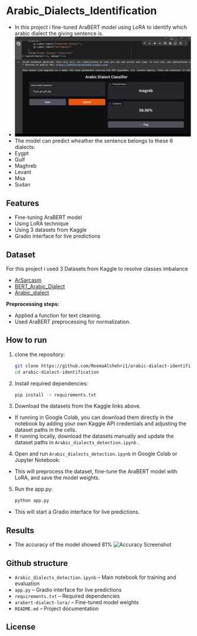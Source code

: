 # Arabic_Dialects_Identification

- In this project i fine-tuned AraBERT model using LoRA to identify which arabic dialect the giving sentence is.
- ![Interface Screenshot](images/interface.png)
- The model can predict wheather the sentence belongs to these 6 dialects:
 - Eygpt
 - Gulf
 - Maghreb
 - Levant
 - Msa
 - Sudan

## Features
- Fine-tuning AraBERT  model
- Using LoRA technique
- Using 3 datasets from Kaggle
- Gradio interface for live predictions

  
## Dataset
For this project i used 3 Datasets from Kaggle to resolve classes imbalance
- [ArSarcasm](https://www.kaggle.com/datasets/hosammohammed/arabic-dataset)
- [BERT_Arabic_Dialect](https://www.kaggle.com/datasets/hanahelaly/bert-arabic-dialect)
- [Arabic_dialect](https://www.kaggle.com/datasets/waelshaher/arabic-dialect)

**Preprocessing steps:**
- Applied a function for text cleaning.
- Used AraBERT preprocessing for normalization.


## How to run
1. clone the repository:
   ```bash
   git clone https://github.com/ReemaAlshehri1/arabic-dialect-identification.git
   cd arabic-dialect-identification
2. Install required dependencies:
   ```bash
   pip install -r requirements.txt
3. Download the datasets from the Kaggle links above.
 - If running in Google Colab, you can download them directly in the notebook by adding your own Kaggle API credentials and adjusting the dataset paths in the cells.  
 - If running locally, download the datasets manually and update the dataset paths in `Arabic_dialects_detection.ipynb` .
4. Open and run `Arabic_dialects_detection.ipynb` in Google Colab or Jupyter Notebook:
 - This will preprocess the dataset, fine-tune the AraBERT model with LoRA, and save the model weights.
5. Run the app.py:
   ```bash
   python app.py
 - This will start a Gradio interface for live predictions.
   
## Results
- The accuracy of the model showed 81%
![Accuracy Screenshot](images/Accuracy.png)
## Github structure
- `Arabic_dialects_detection.ipynb` – Main notebook for training and evaluation
- `app.py` – Gradio interface for live predictions
- `requirements.txt` – Required dependencies
- `arabert-dialect-lora/` – Fine-tuned model weights 
- `README.md` – Project documentation

## License


